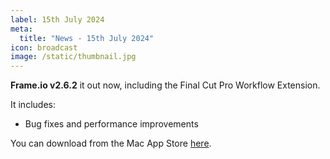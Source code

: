 ```yaml
---
label: 15th July 2024
meta:
  title: "News - 15th July 2024"
icon: broadcast
image: /static/thumbnail.jpg
---
```


**Frame.io v2.6.2** it out now, including the Final Cut Pro Workflow Extension.

It includes:

- Bug fixes and performance improvements

You can download from the Mac App Store [here](https://apps.apple.com/au/app/frame-io-video-collaboration/id992958444?mt=12).